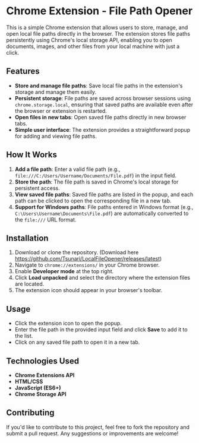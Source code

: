 # Chrome Extension - File Path Opener

This is a simple Chrome extension that allows users to store, manage, and open local file paths directly in the browser. The extension stores file paths persistently using Chrome's local storage API, enabling you to open documents, images, and other files from your local machine with just a click.

## Features

- **Store and manage file paths**: Save local file paths in the extension's storage and manage them easily.
- **Persistent storage**: File paths are saved across browser sessions using `chrome.storage.local`, ensuring that saved paths are available even after the browser or extension is restarted.
- **Open files in new tabs**: Open saved file paths directly in new browser tabs.
- **Simple user interface**: The extension provides a straightforward popup for adding and viewing file paths.

## How It Works

1. **Add a file path**: Enter a valid file path (e.g., `file:///C:/Users/Username/Documents/File.pdf`) in the input field.
2. **Store the path**: The file path is saved in Chrome's local storage for persistent access.
3. **View saved file paths**: Saved file paths are listed in the popup, and each path can be clicked to open the corresponding file in a new tab.
4. **Support for Windows paths**: File paths entered in Windows format (e.g., `C:\Users\Username\Documents\File.pdf`) are automatically converted to the `file:///` URL format.

## Installation

1. Download or clone the repository. (Download here https://github.com/Tsunari/LocalFileOpener/releases/latest)
2. Navigate to `chrome://extensions/` in your Chrome browser.
3. Enable **Developer mode** at the top right.
4. Click **Load unpacked** and select the directory where the extension files are located.
5. The extension icon should appear in your browser's toolbar.

## Usage

- Click the extension icon to open the popup.
- Enter the file path in the provided input field and click **Save** to add it to the list.
- Click on any saved file path to open it in a new tab.

## Technologies Used

- **Chrome Extensions API**
- **HTML/CSS**
- **JavaScript (ES6+)**
- **Chrome Storage API**

## Contributing

If you'd like to contribute to this project, feel free to fork the repository and submit a pull request. Any suggestions or improvements are welcome!
